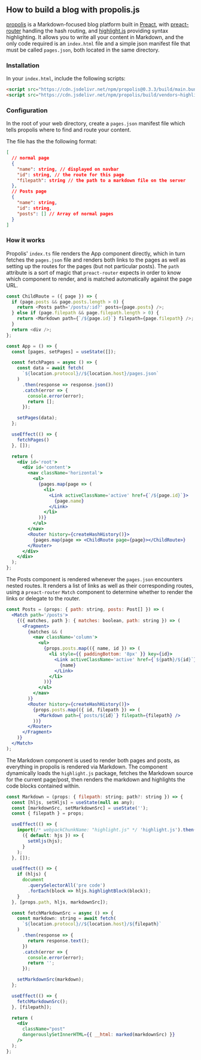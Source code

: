 ## How to build a blog with propolis.js

[propolis](https://github.com/tireymorris/propolis) is a Markdown-focused blog platform built in [Preact](https://preactjs.com/), with [preact-router](https://github.com/preactjs/preact-router) handling the hash routing, and [highlight.js](https://highlightjs.org/) providing syntax highlighting. It allows you to write all your content in Markdown, and the only code required is an `index.html` file and a simple json manifest file that must be called `pages.json`, both located in the same directory.

### Installation

In your `index.html`, include the following scripts:

```html
<script src="https://cdn.jsdelivr.net/npm/propolis@0.3.3/build/main.bundle.js"></script>
<script src="https://cdn.jsdelivr.net/npm/propolis/build/vendors~highlight.js.bundle.js"></script>
```

### Configuration

In the root of your web directory, create a `pages.json` manifest file which tells propolis where to find and route your content.

The file has the the following format:

```json
[
  // normal page
  {
    "name": string, // displayed on navbar
    "id": string, // the route for this page
    "filepath": string // the path to a markdown file on the server
  },
  // Posts page
  {
    "name": string,
    "id": string,
    "posts": [] // Array of normal pages
  }
]
```

### How it works

Propolis' `index.ts` file renders the App component directly, which in turn fetches the `pages.json` file and renders both links to the pages as well as setting up the routes for the pages (but not particular posts). The `path` attribute is a sort of magic that `preact-router` expects in order to know which component to render, and is matched automatically against the page URL.

```javascript
const ChildRoute = ({ page }) => {
  if (page.posts && page.posts.length > 0) {
    return <Posts path='/posts/:id?' posts={page.posts} />;
  } else if (page.filepath && page.filepath.length > 0) {
    return <Markdown path={`/${page.id}`} filepath={page.filepath} />;
  }
  return <div />;
};
```

```jsx
const App = () => {
  const [pages, setPages] = useState([]);

  const fetchPages = async () => {
    const data = await fetch(
      `${location.protocol}//${location.host}/pages.json`
    )
      .then(response => response.json())
      .catch(error => {
        console.error(error);
        return [];
      });

    setPages(data);
  };

  useEffect(() => {
    fetchPages()
  }, []);

  return (
    <div id='root'>
      <div id='content'>
        <nav className='horizontal'>
          <ul>
            {pages.map(page => (
              <li>
                <Link activeClassName='active' href={`/${page.id}`}>
                  {page.name}
                </Link>
              </li>
            ))}
          </ul>
        </nav>
        <Router history={createHashHistory()}>
          {pages.map(page => <ChildRoute page={page}></ChildRoute>}
        </Router>
      </div>
    </div>
  );
};
```

The Posts component is rendered whenever the `pages.json` encounters nested routes. It renders a list of links as well as their corresponding routes, using a `preact-router` `Match` component to determine whether to render the links or delegate to the router.

```jsx
const Posts = (props: { path: string, posts: Post[] }) => (
  <Match path='/posts'>
    {({ matches, path }: { matches: boolean, path: string }) => (
      <Fragment>
        {matches && (
          <nav className='column'>
            <ul>
              {props.posts.map(({ name, id }) => (
                <li style={{ paddingBottom: '8px' }} key={id}>
                  <Link activeClassName='active' href={`${path}/${id}`}>
                    {name}
                  </Link>
                </li>
              ))}
            </ul>
          </nav>
        )}
        <Router history={createHashHistory()}>
          {props.posts.map(({ id, filepath }) => (
            <Markdown path={`posts/${id}`} filepath={filepath} />
          ))}
        </Router>
      </Fragment>
    )}
  </Match>
);
```

The Markdown component is used to render both pages and posts, as everything in propolis is rendered via Markdown. The component dynamically loads the `highlight.js` package, fetches the Markdown source for the current page/post, then renders the markdown and highlights the code blocks contained within.

```jsx
const Markdown = (props: { filepath: string; path?: string }) => {
  const [hljs, setHljs] = useState(null as any);
  const [markdownSrc, setMarkdownSrc] = useState('');
  const { filepath } = props;

  useEffect(() => {
    import(/* webpackChunkName: "highlight.js" */ 'highlight.js').then(
      ({ default: hjs }) => {
        setHljs(hjs);
      }
    );
  }, []);

  useEffect(() => {
    if (hljs) {
      document
        .querySelectorAll('pre code')
        .forEach(block => hljs.highlightBlock(block));
    }
  }, [props.path, hljs, markdownSrc]);

  const fetchMarkdownSrc = async () => {
    const markdown: string = await fetch(
      `${location.protocol}//${location.host}/${filepath}`
    )
      .then(response => {
        return response.text();
      })
      .catch(error => {
        console.error(error);
        return '';
      });

    setMarkdownSrc(markdown);
  };

  useEffect(() => {
    fetchMarkdownSrc();
  }, [filepath]);

  return (
    <div
      className="post"
      dangerouslySetInnerHTML={{ __html: marked(markdownSrc) }}
    />
  );
};
```
